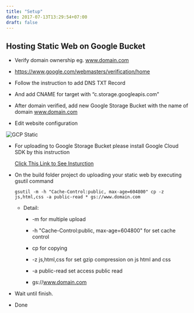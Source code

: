```yaml
---
title: "Setup"
date: 2017-07-13T13:29:54+07:00
draft: false
---
```


## Hosting Static Web on Google Bucket

- Verify domain ownership eg. www.domain.com

- https://www.google.com/webmasters/verification/home

- Follow the instruction to add DNS TXT Record

- And add CNAME for target with “c.storage.googleapis.com”

- After domain verified, add new Google Storage Bucket with the name of domain www.domain.com

- Edit website configuration

![GCP Static](/coding-guidelines/gcp-static/gcp-static1.png)

- For uploading to Google Storage Bucket please install Google Cloud SDK by this instruction

	[Click This Link to See Insturction](https://cloud.google.com/storage/docs/gsutil_install)

- On the build folder project do uploading your static web by executing gsutil command

	`gsutil -m -h "Cache-Control:public, max-age=604800" cp -z js,html,css -a public-read * gs://www.domain.com`

	- Detail:

		- -m for multiple upload

		- -h "Cache-Control:public, max-age=604800" for set cache control

		- cp for copying

		- -z js,html,css for set gzip compression on js html and css

		- -a public-read set access public read

		- gs://www.domain.com

- Wait until finish.

- Done